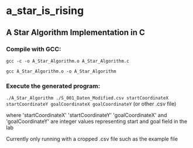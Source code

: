 # a_star_is_rising
## A Star Algorithm Implementation in C

### Compile with GCC:

`gcc -c -o A_Star_Algorithm.o A_Star_Algorithm.c`

`gcc A_Star_Algorithm.o -o A_Star_Algorithm`



### Execute the generated program:

`./A_Star_Algorithm ./S_001_Daten_Modified.csv startCoordinateX startCoordinateY goalCoordinateX goalCoordinateY` (or other .csv file)

where 'startCoordinateX' 'startCoordinateY' 'goalCoordinateX' and 'goalCoordinateY' are integer values representing start and goal field in the lab

Currently only running with a cropped .csv file such as the example file 
